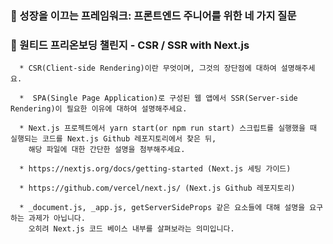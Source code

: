 ### 👻 성장을 이끄는 프레임워크: 프론트엔드 주니어를 위한 네 가지 질문



### 👻 원티드 프리온보딩 챌린지 - CSR / SSR with Next.js

      * CSR(Client-side Rendering)이란 무엇이며, 그것의 장단점에 대하여 설명해주세요.
        
      *  SPA(Single Page Application)로 구성된 웹 앱에서 SSR(Server-side Rendering)이 필요한 이유에 대하여 설명해주세요.
        
      * Next.js 프로젝트에서 yarn start(or npm run start) 스크립트를 실행했을 때 실행되는 코드를 Next.js Github 레포지토리에서 찾은 뒤, 
        해당 파일에 대한 간단한 설명을 첨부해주세요.
        
      * https://nextjs.org/docs/getting-started (Next.js 세팅 가이드)
        
      * https://github.com/vercel/next.js/ (Next.js Github 레포지토리)
        
      * _document.js, _app.js, getServerSideProps 같은 요소들에 대해 설명을 요구하는 과제가 아닙니다. 
        오히려 Next.js 코드 베이스 내부를 살펴보라는 의미입니다.
